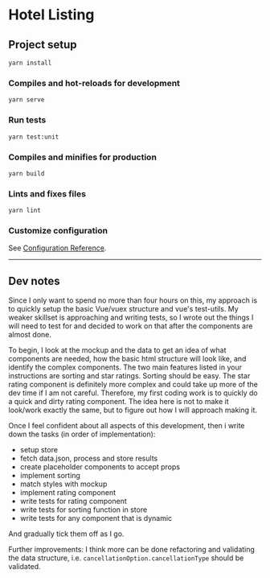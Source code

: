 # Hotel Listing

## Project setup
```
yarn install
```

### Compiles and hot-reloads for development
```
yarn serve
```

### Run tests
```
yarn test:unit
```

### Compiles and minifies for production
```
yarn build
```

### Lints and fixes files
```
yarn lint
```

### Customize configuration
See [Configuration Reference](https://cli.vuejs.org/config/).

---

## Dev notes

Since I only want to spend no more than four hours on this, my approach is to quickly setup the basic Vue/vuex structure and vue's test-utils. My weaker skillset is approaching and writing tests, so I wrote out the things I will need to test for and decided to work on that after the components are almost done.

To begin, I look at the mockup and the data to get an idea of what components are needed, how the basic html structure will look like, and identify the complex components. The two main features listed in your instructions are sorting and star ratings. Sorting should be easy. The star rating component is definitely more complex and could take up more of the dev time if I am not careful. Therefore, my first coding work is to quickly do a quick and dirty rating component. The idea here is not to make it look/work exactly the same, but to figure out how I will approach making it. 

Once I feel confident about all aspects of this development, then i write down the tasks (in order of implementation):
* setup store
* fetch data.json, process and store results
* create placeholder components to accept props
* implement sorting
* match styles with mockup
* implement rating component
* write tests for rating component
* write tests for sorting function in store
* write tests for any component that is dynamic

And gradually tick them off as I go.

Further improvements:
I think more can be done refactoring and validating the data structure, i.e. `cancellationOption.cancellationType` should be validated.





